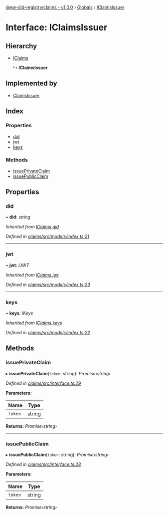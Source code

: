 [@ew-did-registry/claims - v1.0.0](../README.md) › [Globals](../globals.md) › [IClaimsIssuer](iclaimsissuer.md)

# Interface: IClaimsIssuer

## Hierarchy

* [IClaims](iclaims.md)

  ↳ **IClaimsIssuer**

## Implemented by

* [ClaimsIssuer](../classes/claimsissuer.md)

## Index

### Properties

* [did](iclaimsissuer.md#did)
* [jwt](iclaimsissuer.md#jwt)
* [keys](iclaimsissuer.md#keys)

### Methods

* [issuePrivateClaim](iclaimsissuer.md#issueprivateclaim)
* [issuePublicClaim](iclaimsissuer.md#issuepublicclaim)

## Properties

###  did

• **did**: *string*

*Inherited from [IClaims](iclaims.md).[did](iclaims.md#did)*

*Defined in [claims/src/models/index.ts:21](https://github.com/energywebfoundation/ew-did-registry/blob/162cbcc/packages/claims/src/models/index.ts#L21)*

___

###  jwt

• **jwt**: *IJWT*

*Inherited from [IClaims](iclaims.md).[jwt](iclaims.md#jwt)*

*Defined in [claims/src/models/index.ts:23](https://github.com/energywebfoundation/ew-did-registry/blob/162cbcc/packages/claims/src/models/index.ts#L23)*

___

###  keys

• **keys**: *IKeys*

*Inherited from [IClaims](iclaims.md).[keys](iclaims.md#keys)*

*Defined in [claims/src/models/index.ts:22](https://github.com/energywebfoundation/ew-did-registry/blob/162cbcc/packages/claims/src/models/index.ts#L22)*

## Methods

###  issuePrivateClaim

▸ **issuePrivateClaim**(`token`: string): *Promise‹string›*

*Defined in [claims/src/interface.ts:29](https://github.com/energywebfoundation/ew-did-registry/blob/162cbcc/packages/claims/src/interface.ts#L29)*

**Parameters:**

Name | Type |
------ | ------ |
`token` | string |

**Returns:** *Promise‹string›*

___

###  issuePublicClaim

▸ **issuePublicClaim**(`token`: string): *Promise‹string›*

*Defined in [claims/src/interface.ts:28](https://github.com/energywebfoundation/ew-did-registry/blob/162cbcc/packages/claims/src/interface.ts#L28)*

**Parameters:**

Name | Type |
------ | ------ |
`token` | string |

**Returns:** *Promise‹string›*
